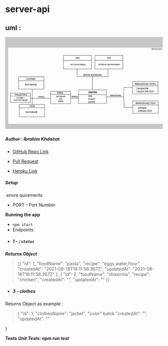 # server-api


## uml :

![](lab4.jpg)




##### Author : Ibrahim Khdairat 

* [GitHub Repo Link](https://github.com/MAMOUN-kamal-alshisani/server-api)

* [Pull Request](https://github.com/MAMOUN-kamal-alshisani/server-api/pull/1)

* [Heroku Link]() 


##### Setup
.envre quirements
  * PORT - Port Number

**Running the app**
* `npm start`
* Endpoints:
* ##### 1 -  `/status`




***Returns Object***

>[{
"id": 1,
"foodName": "pasta",
"recipe": "eggs,water,flour",
"createdAt": "2021-08-18T19:11:58.367Z",
"updatedAt": "2021-08-18T19:11:58.367Z"
},
{
"id": 2,
"foodName": "shawrma",
"recipe": "chicken",
"createdAt": "",
"updatedAt": ""
}]

* ##### 3 -  clothes  



Returns Object as example : 

>{
  "id": 1,
  "clothesName": "jacket",
  "color":balck
  "createdAt": "",
  "updatedAt": ""

}

**Tests**
***Unit Tests: npm run test***
